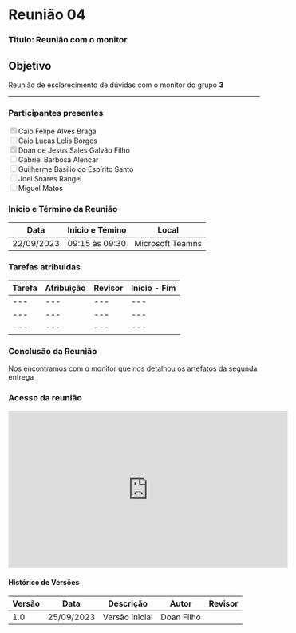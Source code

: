 # **Reunião 04** 
### **Titulo**: Reunião com o monitor

## **Objetivo**
Reunião de esclarecimento de dúvidas com o monitor do grupo **3**

---
### **Participantes presentes**
<label><input type="checkbox"  checked disabled>Caio Felipe Alves Braga</label><br>
<label><input type="checkbox"  disabled>Caio Lucas Lelis Borges</label><br>
<label><input type="checkbox"  checked disabled>Doan de Jesus Sales Galvão Filho</label><br>
<label><input type="checkbox"  disabled>Gabriel Barbosa Alencar</label><br>
<label><input type="checkbox"  disabled>Guilherme Basilio do Espírito Santo</label><br>
<label><input type="checkbox"  disabled>Joel Soares Rangel</label><br>
<label><input type="checkbox"  disabled>Miguel Matos</label><br>

### **Início e Término da Reunião**

| Data       | Inicio e Témino | Local            |
|------------|-----------------|------------------|
| 22/09/2023 | 09:15 às 09:30  | Microsoft Teamns |

### **Tarefas atribuidas** 

| Tarefa | Atribuição | Revisor | Início  -  Fim|
|--------|------------|---------|----------------|
|---|---|---|---|
|---|---|---|---|
|---|---|---|---|

### **Conclusão da Reunião**
Nos encontramos com o monitor que nos detalhou os artefatos da segunda entrega

### **Acesso da reunião**

<iframe width="560" height="315" src="https://www.youtube.com/embed/WS4WVgQUKko?si=nMi0IMfWWIVqRKQV" title="YouTube video player" frameborder="0" allow="accelerometer; autoplay; clipboard-write; encrypted-media; gyroscope; picture-in-picture; web-share" allowfullscreen></iframe>


#### Histórico de Versões

| Versão | Data       | Descrição            | Autor          | Revisor        |
|--------|------------|----------------------|----------------|--------------- |
| 1.0    | 25/09/2023 | Versão inicial        | Doan Filho    |                |
 